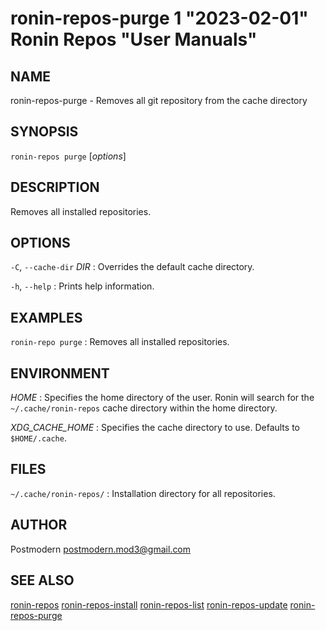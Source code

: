 # ronin-repos-purge 1 "2023-02-01" Ronin Repos "User Manuals"

## NAME

ronin-repos-purge - Removes all git repository from the cache directory

## SYNOPSIS

`ronin-repos purge` [*options*]

## DESCRIPTION

Removes all installed repositories.

## OPTIONS

`-C`, `--cache-dir` *DIR*
: Overrides the default cache directory.

`-h`, `--help`
: Prints help information.

## EXAMPLES

`ronin-repo purge`
: Removes all installed repositories.

## ENVIRONMENT

*HOME*
: Specifies the home directory of the user. Ronin will search for the
  `~/.cache/ronin-repos` cache directory within the home directory.

*XDG_CACHE_HOME*
: Specifies the cache directory to use. Defaults to `$HOME/.cache`.

## FILES

`~/.cache/ronin-repos/`
: Installation directory for all repositories.

## AUTHOR

Postmodern <postmodern.mod3@gmail.com>

## SEE ALSO

[ronin-repos](ronin-repos.1.md) [ronin-repos-install](ronin-repos-install.1.md) [ronin-repos-list](ronin-repos-list.1.md) [ronin-repos-update](ronin-repos-update.1.md) [ronin-repos-purge](ronin-repos-purge.1.md)